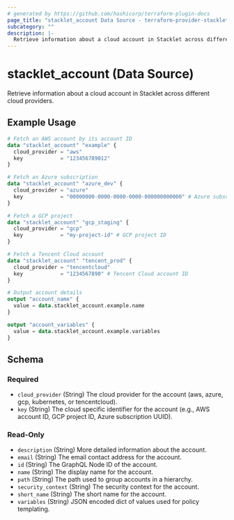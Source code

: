 ```yaml
---
# generated by https://github.com/hashicorp/terraform-plugin-docs
page_title: "stacklet_account Data Source - terraform-provider-stacklet"
subcategory: ""
description: |-
  Retrieve information about a cloud account in Stacklet across different cloud providers.
---
```


# stacklet_account (Data Source)

Retrieve information about a cloud account in Stacklet across different cloud providers.

## Example Usage

```terraform
# Fetch an AWS account by its account ID
data "stacklet_account" "example" {
  cloud_provider = "aws"
  key            = "123456789012"
}

# Fetch an Azure subscription
data "stacklet_account" "azure_dev" {
  cloud_provider = "azure"
  key            = "00000000-0000-0000-0000-000000000000" # Azure subscription ID
}

# Fetch a GCP project
data "stacklet_account" "gcp_staging" {
  cloud_provider = "gcp"
  key            = "my-project-id" # GCP project ID
}

# Fetch a Tencent Cloud account
data "stacklet_account" "tencent_prod" {
  cloud_provider = "tencentcloud"
  key            = "1234567890" # Tencent Cloud account ID
}

# Output account details
output "account_name" {
  value = data.stacklet_account.example.name
}

output "account_variables" {
  value = data.stacklet_account.example.variables
}
```

<!-- schema generated by tfplugindocs -->
## Schema

### Required

- `cloud_provider` (String) The cloud provider for the account (aws, azure, gcp, kubernetes, or tencentcloud).
- `key` (String) The cloud specific identifier for the account (e.g., AWS account ID, GCP project ID, Azure subscription UUID).

### Read-Only

- `description` (String) More detailed information about the account.
- `email` (String) The email contact address for the account.
- `id` (String) The GraphQL Node ID of the account.
- `name` (String) The display name for the account.
- `path` (String) The path used to group accounts in a hierarchy.
- `security_context` (String) The security context for the account.
- `short_name` (String) The short name for the account.
- `variables` (String) JSON encoded dict of values used for policy templating.
